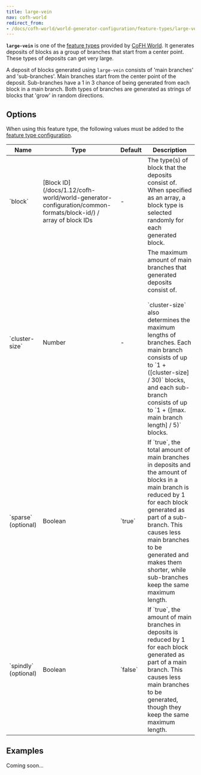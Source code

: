 ```yaml
---
title: large-vein
nav: cofh-world
redirect_from:
- /docs/cofh-world/world-generator-configuration/feature-types/large-vein/
---
```


**`large-vein`** is one of the [feature
types](/docs/1.12/cofh-world/world-generator-configuration/feature-types/) provided
by [CoFH World](/docs/1.12/cofh-world/). It generates deposits of blocks as a group
of branches that start from a center point. These types of deposits can get very
large.

A deposit of blocks generated using `large-vein` consists of 'main branches' and
'sub-branches'. Main branches start from the center point of the deposit.
Sub-branches have a 1 in 3 chance of being generated from each block in a main
branch. Both types of branches are generated as strings of blocks that 'grow' in
random directions.


Options
-------

When using this feature type, the following values must be added to the [feature
type
configuration](/docs/1.12/cofh-world/world-generator-configuration/feature-format/#feature-type-configuration).

<div class="uk-overflow-container">
    <table class="uk-table uk-table-striped uk-text-small">
        <thead>
            <tr>
                <th>Name</th>
                <th>Type</th>
                <th>Default</th>
                <th>Description</th>
            </tr>
        </thead>
        <tbody>
            <tr>
                <td markdown="span">`block`</td>
                <td markdown="span">
                    [Block ID](/docs/1.12/cofh-world/world-generator-configuration/common-formats/block-id/)
                    / array of block IDs
                </td>
                <td>-</td>
                <td markdown="span">
                    The type(s) of block that the deposits consist of. When
                    specified as an array, a block type is selected randomly for
                    each generated block.
                </td>
            </tr>
            <tr>
                <td markdown="span">`cluster-size`</td>
                <td>Number</td>
                <td>-</td>
                <td markdown="span">
                    The maximum amount of main branches that generated deposits
                    consist of.<br />
                    <br />
                    `cluster-size` also determines the maximum lengths of
                    branches. Each main branch consists of up to
                    `1 + ([cluster-size] / 30)` blocks, and each sub-branch
                    consists of up to `1 + ([max. main branch length] / 5)`
                    blocks.
                </td>
            </tr>
            <tr>
                <td markdown="span">`sparse` (optional)</td>
                <td>Boolean</td>
                <td markdown="span">`true`</td>
                <td markdown="span">
                    If `true`, the total amount of main branches in deposits and
                    the amount of blocks in a main branch is reduced by 1 for
                    each block generated as part of a sub-branch. This causes
                    less main branches to be generated and makes them shorter,
                    while sub-branches keep the same maximum length.
                </td>
            </tr>
            <tr>
                <td markdown="span">`spindly` (optional)</td>
                <td>Boolean</td>
                <td markdown="span">`false`</td>
                <td markdown="span">
                    If `true`, the amount of main branches in deposits is
                    reduced by 1 for each block generated as part of a main
                    branch. This causes less main branches to be generated,
                    though they keep the same maximum length.
                </td>
            </tr>
        </tbody>
    </table>
</div>


Examples
--------

Coming soon...
